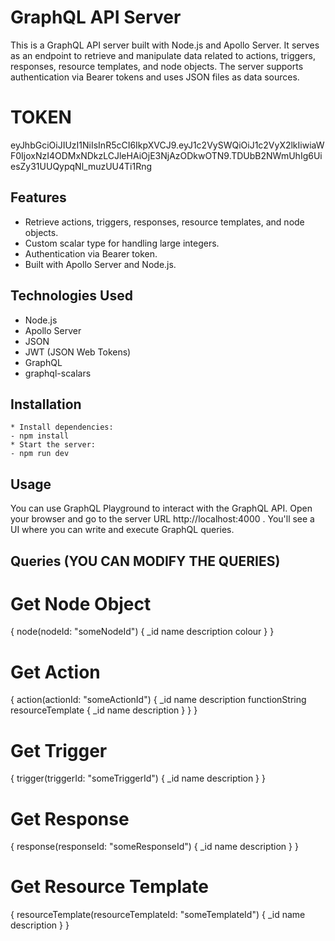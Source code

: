 # GraphQL API Server

This is a GraphQL API server built with Node.js and Apollo Server. It serves as an endpoint to retrieve and manipulate data related to actions, triggers, responses, resource templates, and node objects. The server supports authentication via Bearer tokens and uses JSON files as data sources.

# TOKEN
eyJhbGciOiJIUzI1NiIsInR5cCI6IkpXVCJ9.eyJ1c2VySWQiOiJ1c2VyX2lkIiwiaWF0IjoxNzI4ODMxNDkzLCJleHAiOjE3NjAzODkwOTN9.TDUbB2NWmUhIg6UiesZy31UUQypqNl_muzUU4Ti1Rng

## Features

- Retrieve actions, triggers, responses, resource templates, and node objects.
- Custom scalar type for handling large integers.
- Authentication via Bearer token.
- Built with Apollo Server and Node.js.

## Technologies Used

- Node.js
- Apollo Server
- JSON
- JWT (JSON Web Tokens)
- GraphQL
- graphql-scalars

## Installation
    * Install dependencies:
    - npm install
    * Start the server:
    - npm run dev

## Usage
You can use GraphQL Playground to interact with the GraphQL API. Open your browser and go to the server URL http://localhost:4000 . You'll see a UI where you can write and execute GraphQL queries.

## Queries (YOU CAN MODIFY THE QUERIES)
# Get Node Object
{
  node(nodeId: "someNodeId") {
    _id
    name
    description
    colour
  }
}
# Get Action
{
  action(actionId: "someActionId") {
    _id
    name
    description
    functionString
    resourceTemplate {
      _id
      name
      description
    }
  }
}

# Get Trigger
{
  trigger(triggerId: "someTriggerId") {
    _id
    name
    description
  }
}
# Get Response

{
  response(responseId: "someResponseId") {
    _id
    name
    description
  }
}

# Get Resource Template
{
  resourceTemplate(resourceTemplateId: "someTemplateId") {
    _id
    name
    description
  }
}

       

